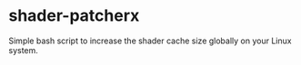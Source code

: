 # shader-patcherx
Simple bash script to increase the shader cache size globally on your Linux system.

